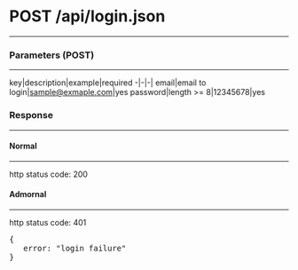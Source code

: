 # POST /api/login.json
---
### Parameters (POST)
---
key|description|example|required
-|-|-|
email|email to login|sample@exmaple.com|yes
password|length >= 8|12345678|yes

### Response
---
#### Normal
---
http status code: 200
#### Admornal
----
http status code: 401

<pre>
{
   error: "login failure"
}
</pre>





